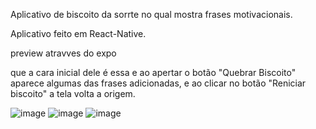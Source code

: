 Aplicativo de biscoito da sorrte no qual mostra frases motivacionais.

Aplicativo feito em React-Native. 

preview atravves do expo

que a cara inicial dele é essa e ao apertar o botão "Quebrar Biscoito" aparece algumas das frases adicionadas, e ao clicar no botão "Reniciar biscoito" a tela volta a origem.



![image](https://github.com/guihp/biscoitodasorte/assets/119879832/caf0791a-9fd4-43df-9fce-714fb29efaf0)
![image](https://github.com/guihp/biscoitodasorte/assets/119879832/f68feda6-55db-4c9b-9000-9d2fa7a7aaf5)
![image](https://github.com/guihp/biscoitodasorte/assets/119879832/47913d81-4ab6-484b-aef7-78027783342e)


